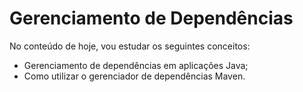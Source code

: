 # Gerenciamento de Dependências

No conteúdo de hoje, vou estudar os seguintes conceitos:

- Gerenciamento de dependências em aplicações Java;
- Como utilizar o gerenciador de dependências Maven.